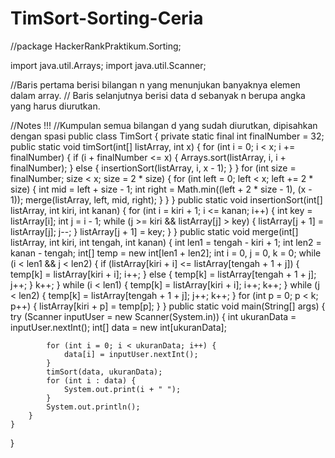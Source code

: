 # TimSort-Sorting-Ceria
//package HackerRankPraktikum.Sorting;

import java.util.Arrays;
import java.util.Scanner;

//Baris pertama berisi bilangan n yang menunjukan banyaknya elemen dalam array.
// Baris selanjutnya berisi data d sebanyak n berupa angka yang harus diurutkan.

//Notes !!!
//Kumpulan semua bilangan d yang sudah diurutkan, dipisahkan dengan spasi
    public class TimSort {
        private static final int finalNumber = 32;
        public static void timSort(int[] listArray, int x) {
            for (int i = 0; i < x; i += finalNumber) {
                if (i + finalNumber <= x) {
                    Arrays.sort(listArray, i, i + finalNumber);
                } else {
                    insertionSort(listArray, i, x - 1);
                }
            }
            for (int size = finalNumber; size < x; size = 2 * size) {
                for (int left = 0; left < x; left += 2 * size) {
                    int mid = left + size - 1;
                    int right = Math.min((left + 2 * size - 1), (x - 1));
                    merge(listArray, left, mid, right);
                }
            }
        }
    public static void insertionSort(int[] listArray, int kiri, int kanan) {
        for (int i = kiri + 1; i <= kanan; i++) {
            int key = listArray[i];
            int j = i - 1;
            while (j >= kiri && listArray[j] > key) {
                listArray[j + 1] = listArray[j];
                j--;
            }
            listArray[j + 1] = key;
        }
    }
    public static void merge(int[] listArray, int kiri, int tengah, int kanan) {
        int len1 = tengah - kiri + 1;
        int len2 = kanan - tengah;
        int[] temp = new int[len1 + len2];
        int i = 0, j = 0, k = 0;
        while (i < len1 && j < len2) {
            if (listArray[kiri + i] <= listArray[tengah + 1 + j]) {
                temp[k] = listArray[kiri + i];
                i++;
            } else {
                temp[k] = listArray[tengah + 1 + j];
                j++;
            }
            k++;
        }
        while (i < len1) {
            temp[k] = listArray[kiri + i];
            i++;
            k++;
        }
        while (j < len2) {
            temp[k] = listArray[tengah + 1 + j];
            j++;
            k++;
        }
        for (int p = 0; p < k; p++) {
            listArray[kiri + p] = temp[p];
        }
    }
    public static void main(String[] args) {
        try (Scanner inputUser = new Scanner(System.in)) {
            int ukuranData = inputUser.nextInt();
            int[] data = new int[ukuranData];

            for (int i = 0; i < ukuranData; i++) {
                data[i] = inputUser.nextInt();
            }
            timSort(data, ukuranData);
            for (int i : data) {
                System.out.print(i + " ");
            }
            System.out.println();
        }
    }
}
